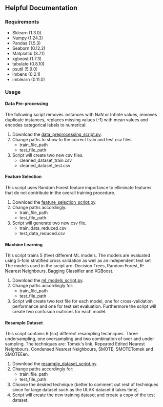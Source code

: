 ## Helpful Documentation

### Requirements
- Sklearn (1.3.0)
- Numpy (1.24.3)
- Pandas (1.5.3)
- Seaborn (0.12.2)
- Matplotlib (3.7.1)
- xgboost (1.7.3)
- tabulate (0.8.10)
- psutil (5.9.0)
- imbens (0.2.1)
- imblearn (0.11.0)

### Usage
#### Data Pre-processing
The following script removes instances with NaN or Infinte values, removes duplicate instances, replaces missing values (-1) with mean values and encodes categorical labels to numerical. 
1. Download the [data_preprocessing_script.py](https://github.com/sotirischatzimiltis/SDN_IDS/blob/main/Scripts/data_preprocessing_script.py).
2. Change paths to show to the correct train and test csv files.
    - train_file_path
    - test_file_path
3. Script will create two new csv files.
    -  cleaned_dataset_train.csv
    -  cleaned_dataset_test.csv

#### Feature Selection
This script uses Random Forest feature importance to elliminate features that do not contribute in the overall training procedure.
1. Download the [feature_selection_script.py](https://github.com/sotirischatzimiltis/SDN_IDS/blob/main/Scripts/feature_selection_script.py).
2. Change paths accordingly.
    - train_file_path
    - test_file_path
3. Script will generate two new csv file.
    - train_data_reduced.csv
    - test_data_reduced.csv

#### Machine Learning 
This script trains 5 (five) different ML models. The models are evaluated using 5-fold stratified cross validation as well as an independent test set
The models used in the srcipt are: Decision Trees, Random Forest, K-Nearest Neighbours, Bagging Classifier and XGBoost.
1. Download the [ml_models_script.py](https://github.com/sotirischatzimiltis/SDN_IDS/blob/main/Scripts/ml_models_script.py).
2. Change paths accordingly for:
    - train_file_path
    - test_file_path
3. Script will create two text file for each model, one for cross-validation performance and one for test set evaluation. Furthermore the script will create two confusion matrices for each model.

#### Resample Dataset 
This script contains 6 (six) different resampling techniques. Three undersampling, one oversampling and two combination of over and under sampling. 
The techniques are: Tomek's link, Repeated Edited Nearest Neighbours, Condensed Nearest Neighbours, SMOTE, SMOTETomek and SMOTEEen.
1. Download the [resample_dataset_script.py](https://github.com/sotirischatzimiltis/SDN_IDS/blob/main/Scripts/ml_models_script.py).
2. Change paths accordingly for:
    - train_file_path
    - test_file_path
3. Choose the desired technique (better to comment out rest of techniques since for large dataset such as the ULAK dataset it takes time).
4. Script will create the new training dataset and create a copy of the test dataset. 
   

     
